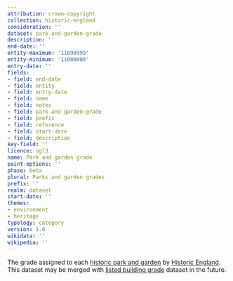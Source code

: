 ```yaml
---
attribution: crown-copyright
collection: historic-england
consideration: ''
dataset: park-and-garden-grade
description: ''
end-date: ''
entity-maximum: '11099999'
entity-minimum: '11000000'
entry-date: ''
fields:
- field: end-date
- field: entity
- field: entry-date
- field: name
- field: notes
- field: park-and-garden-grade
- field: prefix
- field: reference
- field: start-date
- field: description
key-field: ''
licence: ogl3
name: Park and garden grade
paint-options: ''
phase: beta
plural: Parks and garden grades
prefix: ''
realm: dataset
start-date: ''
themes:
- environment
- heritage
typology: category
version: 1.0
wikidata: ''
wikipedia: ''
---
```


The grade assigned to each [historic park and garden](/dataset/historic-park-and-garden) by [Historic England](https://historicengland.org.uk/).
This dataset may be merged with [listed building grade](/dataset/listed-building-grade) dataset in the future.